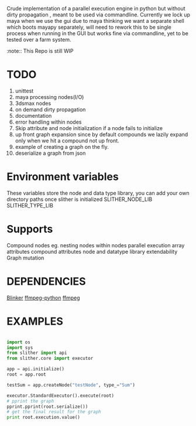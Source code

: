 Crude implementation of a parallel execution engine in python but without dirty propagation , meant to be used via commandline. Currently we lock up maya when we use the gui due to maya thinking we want a separate shell which boots mayapy separately, will need to rework this to be single process when running in the GUI but works fine via commandline, yet to be tested over a farm system.

:note:: This Repo is still WIP

# TODO
1. unittest
2. maya processing nodes(I/O)
3. 3dsmax nodes
4. on demand dirty propagation
5. documentation
6. error handling within nodes
7. Skip attribute and node initialization if a node fails to initialize
8. up front graph expansion since by default compounds we lazily expand only when we hit a compound not up front.
10. example of creating a graph on the fly.
11. deserialize a graph from json

# Environment variables
These variables store the node and data type library, you can add your own directory paths once slither is initialized
SLITHER_NODE_LIB
SLITHER_TYPE_LIB

# Supports
Compound nodes eg. nesting nodes within nodes
parallel execution
array attributes
compound attributes
node and datatype library extendability
Graph mutation

# DEPENDENCIES
[Blinker](https://github.com/jek/blinker)
[ffmpeg-python](https://github.com/kkroening/ffmpeg-python)
[ffmpeg](https://www.ffmpeg.org/)

# EXAMPLES

```python

import os
import sys
from slither import api
from slither.core import executor

app = api.initialize()
root = app.root

testSum = app.createNode("testNode", type_="Sum")

executor.StandardExecutor().execute(root)
# pprint the graph
pprint.pprint(root.serialize())
# get the final result for the graph
print root.execution.value()
```

